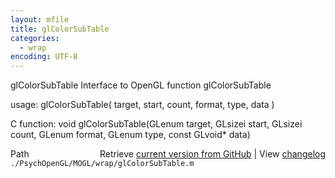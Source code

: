 ```yaml
---
layout: mfile
title: glColorSubTable
categories:
  - wrap
encoding: UTF-8
---
```


glColorSubTable  Interface to OpenGL function glColorSubTable

usage:  glColorSubTable( target, start, count, format, type, data )

C function:  void glColorSubTable(GLenum target, GLsizei start, GLsizei count, GLenum format, GLenum type, const GLvoid\* data)


<div class="code_header" style="text-align:right;">
  <span style="float:left;">Path&nbsp;&nbsp;</span> <span class="counter">Retrieve <a href=
  "https://raw.github.com/Psychtoolbox-3/Psychtoolbox-3/beta/./PsychOpenGL/MOGL/wrap/glColorSubTable.m">current version from GitHub</a> | View <a href=
  "https://github.com/Psychtoolbox-3/Psychtoolbox-3/commits/beta/./PsychOpenGL/MOGL/wrap/glColorSubTable.m">changelog</a></span>
</div>
<div class="code">
  <code>./PsychOpenGL/MOGL/wrap/glColorSubTable.m</code>
</div>
